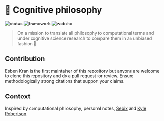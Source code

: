 # 🧠 Cognitive philosophy
![status](https://img.shields.io/badge/in%20development-status-orange) 
![framework](https://img.shields.io/badge/hugo-framework-blue) 
![website](https://img.shields.io/badge/website-app-yellow)

> On a mission to translate all philosophy to computational terms and under cognitive science research to compare them in an unbiased fashion 🌄

## Contribution
[Esben Kran](https://kran.ai) is the first maintainer of this repository but anyone are welcome to clone this repository and do a pull request for review. Ensure methodologically strong citations that support your claims.

## Context
Inspired by computational philosophy, personal notes, [Sebix](https://dk.linkedin.com/in/sebastian-scott-engen) and [Kyle Robertson](https://philosophy.ucsc.edu/faculty/index.php?uid=kxrobert).